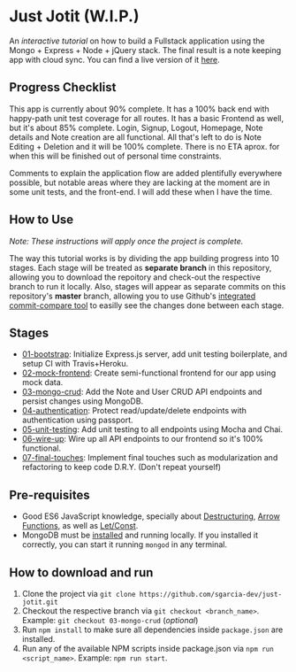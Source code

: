 # Just Jotit (W.I.P.)

An *interactive tutorial* on how to build a Fullstack application using the Mongo + Express + Node + jQuery stack. The final result is a note keeping app with cloud sync. You can find a live version of it [here](https://just-jotit.heroku.com).

## Progress Checklist

This app is currently about 90% complete. It has a 100% back end with happy-path unit test coverage for all routes. It has a basic Frontend as well, but it's about 85% complete. Login, Signup, Logout, Homepage, Note details and Note creation are all functional. All that's left to do is Note Editing + Deletion and it will be 100% complete. There is no ETA aprox. for when this will be finished out of personal time constraints.

Comments to explain the application flow are added plentifully everywhere possible, but notable areas where they are lacking at the moment are in some unit tests, and the front-end. I will add these when I have the time.

## How to Use

_Note: These instructions will apply once the project is complete._

The way this tutorial works is by dividing the app building progress into 10 stages. Each stage will be treated as **separate branch** in this repository, allowing you to download the repoitory and check-out the respective branch to run it locally. Also, stages will appear as separate commits on this repository's **master** branch, allowing you to use Github's [integrated commit-compare tool](https://help.github.com/articles/comparing-commits-across-time/) to easilly see the changes done between each stage.

## Stages

* [01-bootstrap](#): Initialize Express.js server, add unit testing boilerplate, and setup CI with Travis+Heroku.
* [02-mock-frontend](#): Create semi-functional frontend for our app using mock data.
* [03-mongo-crud](#): Add the Note and User CRUD API endpoints and persist changes using MongoDB.
* [04-authentication](#): Protect read/update/delete endpoints with authentication using passport.
* [05-unit-testing](#g): Add unit testing to all endpoints using Mocha and Chai.
* [06-wire-up](#): Wire up all API endpoints to our frontend so it's 100% functional.
* [07-final-touches](#): Implement final touches such as modularization and refactoring to keep code D.R.Y. (Don't repeat yourself)

## Pre-requisites

* Good ES6 JavaScript knowledge, specially about [Destructuring](https://wesbos.com/destructuring-objects/), [Arrow Functions](https://wesbos.com/arrow-functions/), as well as [Let/Const](https://wesbos.com/let-vs-const/).
* MongoDB must be [installed](https://docs.mongodb.com/manual/installation/#tutorials) and running locally. If you installed it correctly, you can start it running `mongod` in any terminal.

## How to download and run

1. Clone the project via `git clone https://github.com/sgarcia-dev/just-jotit.git`
2. Checkout the respective branch via `git checkout <branch_name>`. Example: `git checkout 03-mongo-crud` (*optional*)
3. Run `npm install` to make sure all dependencies inside `package.json` are installed.
4. Run any of the available NPM scripts inside package.json via `npm run <script_name>`. Example: `npm run start`.
